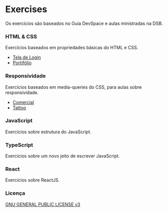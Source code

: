 <!-- 
    Copyright (C) 2019 Marcos Paulo Vaz de Oliveira

    This program is free software: you can redistribute it and/or modify
    it under the terms of the GNU General Public License as published by
    the Free Software Foundation, either version 3 of the License, or
    (at your option) any later version.

    This program is distributed in the hope that it will be useful,
    but WITHOUT ANY WARRANTY; without even the implied warranty of
    MERCHANTABILITY or FITNESS FOR A PARTICULAR PURPOSE.  See the
    GNU General Public License for more details.

    You should have received a copy of the GNU General Public License
    along with this program.  If not, see [http://www.gnu.org/licenses/].
-->
# Exercises
Os exercícios são baseados no Guia DevSpace e aulas ministradas na DSB.

### HTML & CSS
Exercícios baseados em propriedades básicas do HTML e CSS.
+ [Tela de Login](./ex/HTML&CSS/login.md)
+ [Portifólio](./ex/HTML&CSS/portfolio.md)

### Responsividade
Exercícios baseados em media-queries do CSS, para aulas sobre responsividade.
+ [Comercial](./ex/Responsividade/comercial.md)
+ [Tattoo](./ex/Responsividade/tattoo.md)

### JavaScript
Exercícios sobre estrutura do JavaScript.

### TypeScript
Exercícios sobre um novo jeito de escrever JavaScript.

### React
Exercícios sobre ReactJS.

### Licença
[GNU GENERAL PUBLIC LICENSE v3](./LICENSE.md)